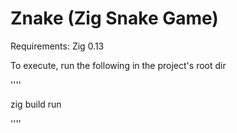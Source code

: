 # Znake (Zig Snake Game)

Requirements: Zig 0.13

To execute, run the following in the project's root dir

''''

zig build run

''''
